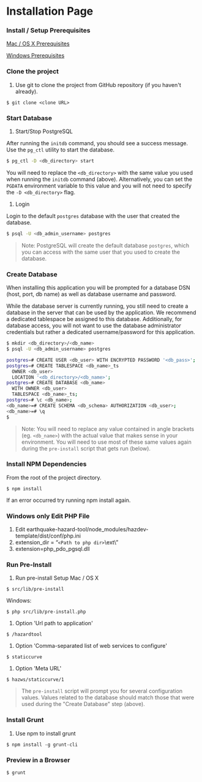 Installation Page
=============

### Install / Setup Prerequisites
[Mac / OS X Prerequisites](MacPrereq.md)

[Windows Prerequisites](WindowsPrereq.md)

### Clone the project
1. Use git to clone the project from GitHub repository (if you haven't already).
```
$ git clone <clone URL>
```

### Start Database
1. Start/Stop PostgreSQL

  After running the `initdb` command, you should see a success message. Use the
  `pg_ctl` utility to start the database.

  ```bash
  $ pg_ctl -D <db_directory> start
  ```

  You will need to replace the `<db_directory>` with the same value you used
  when running the `initdb` command (above). Alternatively, you can set the
  `PGDATA` environment variable to this value and you will not need to specify
  the `-D <db_directory>` flag.

1. Login

  Login to the default `postgres` database with the user that created the
  database.

  ```bash
  $ psql -U <db_admin_username> postgres
  ```

  > Note: PostgreSQL will create the default database `postgres`, which  you
  > can access with the same user that you used to create the database.


### Create Database

When installing this application you will be prompted for a database DSN (host,
port, db name) as well as database username and password.

While the database server is currently running, you still need to create a
database in the server that can be used by the application. We recommend a
dedicated tablespace be assigned to this database. Additionally, for database
access, you will not want to use the database administrator credentials but
rather a dedicated username/password for this application.

```bash
$ mkdir <db_directory>/<db_name>
$ psql -U <db_admin_username> postgres

postgres=# CREATE USER <db_user> WITH ENCRYPTED PASSWORD '<db_pass>';
postgres=# CREATE TABLESPACE <db_name>_ts
  OWNER <db_user>
  LOCATION '<db_directory>/<db_name>';
postgres=# CREATE DATABASE <db_name>
  WITH OWNER <db_user>
  TABLESPACE <db_name>_ts;
postgres=# \c <db_name>;
<db_name>=# CREATE SCHEMA <db_schema> AUTHORIZATION <db_user>;
<db_name>=# \q
$
```

  > Note: You will need to replace any value contained in angle brackets (eg.
  > `<db_name>`) with the actual value that makes sense in your environment. You
  > will need to use most of these same values again during the `pre-install`
  > script that gets run (below).

### Install NPM Dependencies
From the root of the project directory.
```
$ npm install
```
If an error occurred try running npm install again.

### Windows only Edit PHP File
1. Edit earthquake-hazard-tool/node_modules/hazdev-template/dist/conf/php.ini
  1. extension_dir = “`<Path to php dir>`\ext\”
  2. extension=php_pdo_pgsql.dll

### Run Pre-Install
1. Run pre-install Setup
Mac / OS X
```
$ src/lib/pre-install
```
Windows:
```
$ php src/lib/pre-install.php
```
1. Option 'Url path to application'
```
$ /hazardtool
```
1. Option 'Comma-separated list of web services to configure'
```
$ staticcurve
```
1. Option 'Meta URL'
```
$ hazws/staticcurve/1
```

  > The `pre-install` script will prompt you for several configuration values.
  > Values related to the database should match those that were used during the
  > "Create Database" step (above).

### Install Grunt
1. Use npm to install grunt
```
$ npm install -g grunt-cli
```

### Preview in a Browser
```
$ grunt
```
